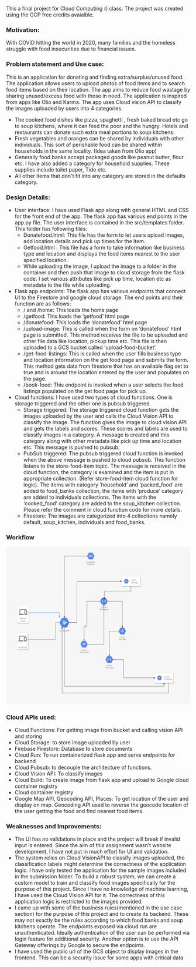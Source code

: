 This a final project for Cloud Computing () class. The project was created using the GCP free credits avaialble. 

### Motivation: 
With COVID hitting the world in 2020, many families and the homeless
struggle with food insecurities due to financial issues.

### Problem statement and Use case: 
This is an application for donating and finding extra/surplus/unused food. The application allows users to upload photos of food items
and to search food items based on their location. The app aims to reduce food wastage
by sharing unused/excess food with those in need. The application is inspired from apps
like Olio and Karma. The app uses Cloud vision API to classify the images uploaded by
users into 4 categories.
 * The cooked food dishes like pizza, spaghetti , fresh baked bread etc go to soup
kitchens, where it can feed the poor and the hungry. Hotels and restaurants can
donate such extra meal portions to soup kitchens.
* Fresh vegetables and oranges can be shared by individuals with other
individuals. This sort of perishable food can be shared within households in the
same locality. (Idea taken from Olio app)
* Generally food banks accept packaged goods like peanut butter, flour etc. I
have also added a category for household supplies. These supplies include toilet
paper, Tide etc.
* All other items that don't fit into any category are stored in the defaults category.


### Design Details:
* User interface: I have used Flask app along with general HTML and CSS for the front
end of the app. The flask app has various end points in the app.py file. The user
interface is contained in the src/templates folder. This folder has following files:
  * Donatefood.html: This file has the form to let users upload images, add location
details and pick up times for the item.
  * Getfood.html : This file has a form to take information like business type and
location and displays the food items nearest to the user specified location.
  * While uploading the image, I upload the image to a folder in the container and
then push that image to cloud storage from the flask code. I set various attributes
like pick up time, location etc as metadata to the file while uploading.
* Flask app endpoints: The flask app has various endpoints that connect UI to the
Firestore and google cloud storage. The end points and their function are as follows:
   * / and /home: This loads the home page
   * /getfood: This loads the ‘getfood’ html page
   * /donatefood: This loads the ‘donatefood’ html page
   * /upload-image: This is called when the form on ‘donatefood’ html page is
submitted. This method receives the file to be uploaded and other file data like
location, pickup time etc. This file is then uploaded to a GCS bucket called
‘upload-food-bucket’.
  * /get-food-listings: This is called when the user fills business type and location
information on the get food page and submits the form. This method gets data
from firestore that has an available flag set to true and is around the location
entered by the user and populates on the page.
  * /book-food: This endpoint is invoked when a user selects the food listings
populated on the get food page for pick up.
* Cloud functions: I have used two types of cloud functions. One is storage triggered and
the other one is pubsub triggered.
  * Storage triggered: The storage triggered cloud function gets the images
uploaded by the user and calls the Cloud Vision API to classify the image. The
function gives the image to cloud vision API and gets the labels and scores.
These scores and labels are used to classify images in a category. A message is
created and this category along with other metadata like pick up time and
location etc. This message is pushed to pubsub.
  * PubSub triggered: The pubsub triggered cloud function is invoked when the
above message is pushed to cloud pubsub. This function listens to the
store-food-item topic. The message is received in the cloud function, the category
is examined and the item is put in appropriate collection. (Refer store-food-item
cloud function for logic). The items with category ‘household’ and ‘packed_food’
are added to food_banks collection, the items with ‘produce’ category are added
to individuals collections. The items with the ‘cooked_food’ category are added to
the soup_kitchen collection. Please refer the comment in cloud function code for
more details.
  * Firestore: The images are categorized into 4 collections namely default, soup_kitchen,
individuals and food_banks.

### Workflow
![alt text](https://github.com/JShivali/FoodRescuer/blob/main/system_flow.PNG?raw=true)

### Cloud APIs used:
* Cloud Functions: For getting image from bucket and calling vision API and storing 
* Cloud Storage: to store image uploaded by user
* Firebase Firestore: Database to store documents 
* Cloud Run: To run containerized flask app and serve endpoints for backend
* Cloud Pubsub: to decouple the architecture of functions.
* Cloud Vision API: To classify images
* Cloud Build: To create image from flask app and upload to Google cloud container registry
* Cloud container registry 
* Google Map API, Geocoding API, Places: To get location of the user and display on map. Geocoding API used to reverse the geocode location of the user getting the food and find nearest food items.


### Weaknesses and Improvements:
* The UI has no validations in place and the project will break if invalid input is entered. Since the aim of this assignment wasn’t website development, I have not put in much effort for UI and validation.
* The system relies on Cloud VisionAPI to classify images uploaded, the classification labels might determine the correctness of the application logic. I have only tested the application for the sample images included in the submission folder. To build a robust system, we can create a custom model to train and classify food images specifically for the purpose of this project. Since I have no knowledge of machine learning, I have used the Cloud Vision API for it. The correctness of this application logic is restricted to the images provided. 
* I came up with some of the business rules(mentioned in the use case section) for the purpose of this project and to create its backend. These may not exactly be the rules according to which food banks and soup kitchens operate. 
The endpoints exposed via cloud run are unauthenticated. Ideally authentication of the user can be performed via login feature for additional security. Another option is to use the API Gateway offerings by Google to secure the endpoints.
* I have used the public url of the GCS object to display images in the frontend. This can be a security issue for some apps with critical data.
